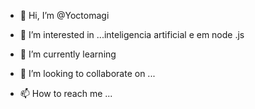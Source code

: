 - 👋 Hi, I’m @Yoctomagi
- 👀 I’m interested in ...inteligencia artificial e em node .js
- 🌱 I’m currently learning 

- 💞️ I’m looking to collaborate on ...
- 📫 How to reach me ...

<!---
Yoctomagi/Yoctomagi is a ✨ special ✨ repository because its `README.md` (this file) appears on your GitHub profile.
You can click the Preview link to take a look at your changes.
--->
